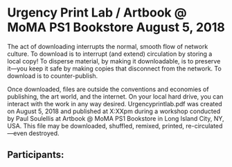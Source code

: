 # Urgency Print Lab / Artbook @ MoMA PS1 Bookstore August 5, 2018

The act of downloading interrupts the normal, smooth flow of network culture. To download is to interrupt (and extend) circulation by storing a local copy! To disperse material, by making it downloadable, is to preserve it—you keep it safe by making copies that disconnect from the network. To download is to counter-publish.

Once downloaded, files are outside the conventions and economies of publishing, the art world, and the internet. On your local hard drive, you can interact with the work in any way desired. Urgencyprintlab.pdf was created on August 5, 2018 and published at X:XXpm during a workshop conducted by Paul Soulellis at Artbook @ MoMA PS1 Bookstore in Long Island City, NY, USA. This file may be downloaded, shuffled, remixed, printed, re-circulated—even destroyed. 

## Participants:
